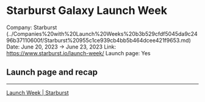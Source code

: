 # Starburst Galaxy Launch Week

Company: Starburst (../Companies%20with%20Launch%20Weeks%20b3b529cfdf5045da9c2496b37110600f/Starburst%20955c1ce939cb4bb5b464dcee421f9653.md)
Date: June 20, 2023 → June 23, 2023
Link: https://www.starburst.io/launch-week/
Launch page: Yes

## Launch page and recap

---

[Launch Week | Starburst](https://www.starburst.io/launch-week/)